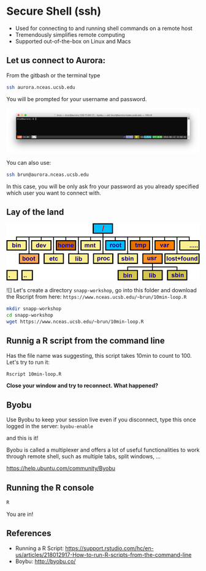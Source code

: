 # Secure Shell (ssh)

* Used for connecting to and running shell commands on a remote host
* Tremendously simplifies remote computing
* Supported out-of-the-box on Linux and Macs

##	 Let us connect to Aurora:

From the gitbash or the terminal type

```bash
ssh aurora.nceas.ucsb.edu
```
You will be prompted for your username and password.

![aurora_ssh](images/aurora-ssh.png)

You can also use:
```bash
ssh brun@aurora.nceas.ucsb.edu
```
In this case, you will be only ask fro your password as you already specified which user you want to connect with.


## Lay of the land

![The directory hierarchy](images/f778-1.gif
    "http://www.informatics.buzdo.com/p778_debian_root_boot_bin_lib_dev.htm")

![]
Let's create a directory `snapp-workshop`, go into this folder and download the Rscript from here: `https://www.nceas.ucsb.edu/~brun/10min-loop.R`

```bash
mkdir snapp-workshop
cd snapp-workshop
wget https://www.nceas.ucsb.edu/~brun/10min-loop.R
```

## Runnig a R script from the command line

Has the file name was suggesting, this script takes 10min to count to 100. Let's try to run it:

```bash
Rscript 10min-loop.R
```

**Close your window and try to reconnect. What happened?**

## Byobu

Use Byobu to keep your session live even if you disconnect, type this once logged in the server:  `byobu-enable`

and this is it!

Byobu is called a multiplexer and offers a lot of useful functionalities to work through remote shell, such as multiple tabs, split windows, ...

https://help.ubuntu.com/community/Byobu 

## Running the R console
```bash
R
```
You are in!


## References

* Running a R Script: https://support.rstudio.com/hc/en-us/articles/218012917-How-to-run-R-scripts-from-the-command-line
* Boybu: http://byobu.co/